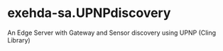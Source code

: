 # exehda-sa.UPNPdiscovery
An Edge Server with Gateway and Sensor discovery using UPNP (Cling Library)
